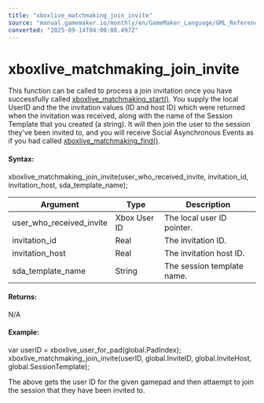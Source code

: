 ```yaml
---
title: "xboxlive_matchmaking_join_invite"
source: "manual.gamemaker.io/monthly/en/GameMaker_Language/GML_Reference/UWP_And_XBox_Live/Match_Making/xboxlive_matchmaking_join_invite.htm"
converted: "2025-09-14T04:00:08.497Z"
---
```


# xboxlive\_matchmaking\_join\_invite

This function can be called to process a join invitation once you have successfully called [xboxlive\_matchmaking\_start()](xboxlive_matchmaking_start.md). You supply the local UserID and the the invitation values (ID and host ID) which were returned when the invitation was received, along with the name of the Session Template that you created (a string). It will then join the user to the session they've been invited to, and you will receive Social Asynchronous Events as if you had called [xboxlive\_matchmaking\_find()](xboxlive_matchmaking_find.md).

#### Syntax:

xboxlive\_matchmaking\_join\_invite(user\_who\_received\_invite, invitation\_id, invitation\_host, sda\_template\_name);

| Argument | Type | Description |
| --- | --- | --- |
| user_who_received_invite | Xbox User ID | The local user ID pointer. |
| invitation_id | Real | The invitation ID. |
| invitation_host | Real | The invitation host ID. |
| sda_template_name | String | The session template name. |

#### Returns:

N/A

#### Example:

var userID = xboxlive\_user\_for\_pad(global.PadIndex);
xboxlive\_matchmaking\_join\_invite(userID, global.InviteID, global.InviteHost, global.SessionTemplate);

The above gets the user ID for the given gamepad and then attaempt to join the session that they have been invited to.